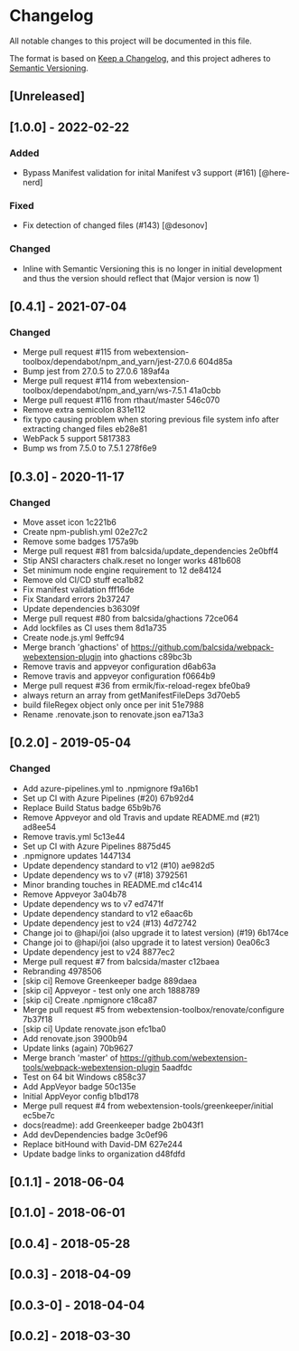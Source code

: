 # Changelog

All notable changes to this project will be documented in this file.

The format is based on [Keep a Changelog](https://keepachangelog.com/en/1.0.0/),
and this project adheres to [Semantic Versioning](https://semver.org/spec/v2.0.0.html).

## [Unreleased]

## [1.0.0] - 2022-02-22

### Added

- Bypass Manifest validation for inital Manifest v3 support (#161) [@here-nerd]

### Fixed

- Fix detection of changed files (#143) [@desonov]

### Changed

- Inline with Semantic Versioning this is no longer in initial development and thus the version should reflect that (Major version is now 1)

## [0.4.1] - 2021-07-04

### Changed

-  Merge pull request #115 from webextension-toolbox/dependabot/npm_and_yarn/jest-27.0.6 604d85a
-  Bump jest from 27.0.5 to 27.0.6 189af4a
-  Merge pull request #114 from webextension-toolbox/dependabot/npm_and_yarn/ws-7.5.1 41a0cbb
-  Merge pull request #116 from rthaut/master 546c070
-  Remove extra semicolon 831e112
-  fix typo causing problem when storing previous file system info after extracting changed files eb28e81
-  WebPack 5 support 5817383
-  Bump ws from 7.5.0 to 7.5.1 278f6e9

## [0.3.0] - 2020-11-17

### Changed

- Move asset icon  1c221b6
- Create npm-publish.yml  02e27c2
- Remove some badges  1757a9b
- Merge pull request #81 from balcsida/update_dependencies  2e0bff4
- Stip ANSI characters chalk.reset no longer works  481b608
- Set minimum node engine requirement to 12  de84124
- Remove old CI/CD stuff  eca1b82
- Fix manifest validation  fff16de
- Fix Standard errors  2b37247
- Update dependencies  b36309f
- Merge pull request #80 from balcsida/ghactions  72ce064
- Add lockfiles as CI uses them  8d1a735
- Create node.js.yml  9effc94
- Merge branch &#39;ghactions&#39; of https://github.com/balcsida/webpack-webextension-plugin into ghactions  c89bc3b
- Remove travis and appveyor configuration  d6ab63a
- Remove travis and appveyor configuration  f0664b9
- Merge pull request #36 from ermik/fix-reload-regex  bfe0ba9
- always return an array from getManifestFileDeps  3d70eb5
- build fileRegex object only once per init  51e7988
- Rename .renovate.json to renovate.json  ea713a3

## [0.2.0] - 2019-05-04

### Changed

- Add azure-pipelines.yml to .npmignore  f9a16b1
- Set up CI with Azure Pipelines (#20)  67b92d4
- Replace Build Status badge  65b9b76
- Remove Appveyor and old Travis and update README.md (#21)  ad8ee54
- Remove travis.yml  5c13e44
- Set up CI with Azure Pipelines  8875d45
- .npmignore updates  1447134
- Update dependency standard to v12 (#10)  ae982d5
- Update dependency ws to v7 (#18)  3792561
- Minor branding touches in README.md  c14c414
- Remove Appveyor  3a04b78
- Update dependency ws to v7  ed7471f
- Update dependency standard to v12  e6aac6b
- Update dependency jest to v24 (#13)  4d72742
- Change joi to @hapi/joi (also upgrade it to latest version) (#19)  6b174ce
- Change joi to @hapi/joi (also upgrade it to latest version)  0ea06c3
- Update dependency jest to v24  8877ec2
- Merge pull request #7 from balcsida/master  c12baea
- Rebranding  4978506
- [skip ci] Remove Greenkeeper badge  889daea
- [skip ci] Appveyor - test only one arch  1888789
- [skip ci] Create .npmignore  c18ca87
- Merge pull request #5 from webextension-toolbox/renovate/configure  7b37f18
- [skip ci] Update renovate.json  efc1ba0
- Add renovate.json  3900b94
- Update links (again)  70b9627
- Merge branch 'master' of https://github.com/webextension-tools/webpack-webextension-plugin  5aadfdc
- Test on 64 bit Windows  c858c37
- Add AppVeyor badge  50c135e
- Initial AppVeyor config  b1bd178
- Merge pull request #4 from webextension-tools/greenkeeper/initial  ec5be7c
- docs(readme): add Greenkeeper badge  2b043f1
- Add devDependencies badge  3c0ef96
- Replace bitHound with David-DM  627e244
- Update badge links to organization  d48fdfd

## [0.1.1] - 2018-06-04

## [0.1.0] - 2018-06-01

## [0.0.4] - 2018-05-28

## [0.0.3] - 2018-04-09

## [0.0.3-0] - 2018-04-04

## [0.0.2] - 2018-03-30